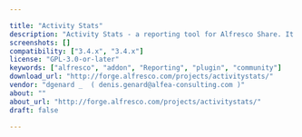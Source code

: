 ```yaml
---

title: "Activity Stats"
description: "Activity Stats - a reporting tool for Alfresco Share. It helps the administrator to monitor the users connections and activities. It provides for all users a graphical overview of what happened in their sites. Contact www.alfea-consulting.be for support. Owner dgenard _ ‌ ( denis.genard@alfea-consulting.com ) Versions Community 3.4.x Enterprise 3.4.x License Type GNU General Public License (GPL) Project Page Updates on the Alfresco Content Services Addon ... | Alfresco Community Download Page Tags Reporting Component Type Extension Points Installation Products"
screenshots: []
compatibility: ["3.4.x", "3.4.x"]
license: "GPL-3.0-or-later"
keywords: ["alfresco", "addon", "Reporting", "plugin", "community"]
download_url: "http://forge.alfresco.com/projects/activitystats/"
vendor: "dgenard _ ‌ ( denis.genard@alfea-consulting.com )"
about: ""
about_url: "http://forge.alfresco.com/projects/activitystats/"
draft: false

---
```

